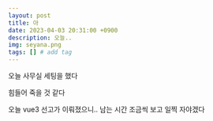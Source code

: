```yaml
---
layout: post
title: 아
date: 2023-04-03 20:31:00 +0900
description: 오늘..
img: seyana.png
tags: [] # add tag
---
```


오늘 사무실 세팅을 했다<br>

힘들어 죽을 것 같다<br>

오늘 vue3 선고가 이뤄졌으니.. 남는 시간 조금씩 보고 일찍 자야겠다

